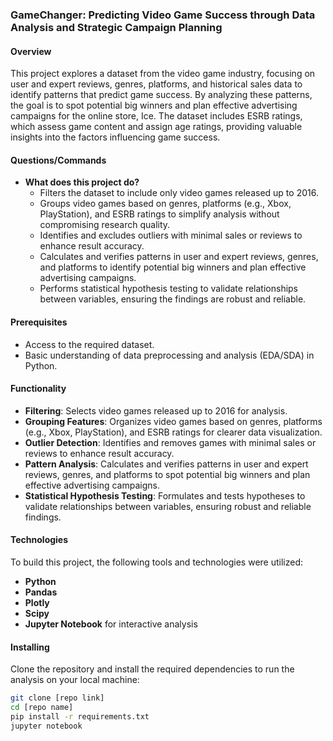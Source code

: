 ### GameChanger: Predicting Video Game Success through Data Analysis and Strategic Campaign Planning

#### Overview
This project explores a dataset from the video game industry, focusing on user and expert reviews, genres, platforms, and historical sales data to identify patterns that predict game success. By analyzing these patterns, the goal is to spot potential big winners and plan effective advertising campaigns for the online store, Ice. The dataset includes ESRB ratings, which assess game content and assign age ratings, providing valuable insights into the factors influencing game success.

#### Questions/Commands
- **What does this project do?**
  - Filters the dataset to include only video games released up to 2016.
  - Groups video games based on genres, platforms (e.g., Xbox, PlayStation), and ESRB ratings to simplify analysis without compromising research quality.
  - Identifies and excludes outliers with minimal sales or reviews to enhance result accuracy.
  - Calculates and verifies patterns in user and expert reviews, genres, and platforms to identify potential big winners and plan effective advertising campaigns.
  - Performs statistical hypothesis testing to validate relationships between variables, ensuring the findings are robust and reliable.
 
#### Prerequisites
  - Access to the required dataset.
  - Basic understanding of data preprocessing and analysis (EDA/SDA) in Python.
 
#### Functionality
- **Filtering**: Selects video games released up to 2016 for analysis.
- **Grouping Features**: Organizes video games based on genres, platforms (e.g., Xbox, PlayStation), and ESRB ratings for clearer data visualization.
- **Outlier Detection**: Identifies and removes games with minimal sales or reviews to enhance result accuracy.
- **Pattern Analysis**: Calculates and verifies patterns in user and expert reviews, genres, and platforms to spot potential big winners and plan effective advertising campaigns.
- **Statistical Hypothesis Testing**: Formulates and tests hypotheses to validate relationships between variables, ensuring robust and reliable findings.

#### Technologies
To build this project, the following tools and technologies were utilized:
- **Python**
- **Pandas**
- **Plotly**
- **Scipy**
- **Jupyter Notebook** for interactive analysis

#### Installing
Clone the repository and install the required dependencies to run the analysis on your local machine:
```bash
git clone [repo link]
cd [repo name]
pip install -r requirements.txt
jupyter notebook
